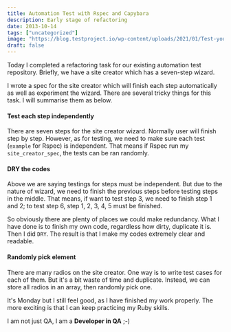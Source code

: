 ```yaml
---
title: Automation Test with Rspec and Capybara
description: Early stage of refactoring
date: 2013-10-14
tags: ["uncategorized"]
image: "https://blog.testproject.io/wp-content/uploads/2021/01/Test-your-Ruby-waters-with-Capybara.jpg"
draft: false
---
```


Today I completed a refactoring task for our existing automation test repository. Briefly, we have a site creator which has a seven-step wizard.

I wrote a spec for the site creator which will finish each step automatically as well as experiment the wizard. There are several tricky things for this task. I will summarise them as below.

#### Test each step independently
There are seven steps for the site creator wizard. Normally user will finish step by step. However, as for testing, we need to make sure each test (`example` for Rspec) is independent. That means if Rspec run my `site_creator_spec`, the tests can be ran randomly.

#### DRY the codes
Above we are saying testings for steps must be independent. But due to the nature of wizard, we need to finish the previous steps before testing steps in the middle. That means, if want to test step 3, we need to finish step 1 and 2; to test step 6, step 1, 2, 3, 4, 5 must be finished.

So obviously there are plenty of places we could make redundancy. What I have done is to finish my own code, regardless how dirty, duplicate it is. Then I did `DRY`. The result is that I make my codes extremely clear and readable.

#### Randomly pick element
There are many radios on the site creator. One way is to write test cases for each of them. But it's a bit waste of time and duplicate. Instead, we can store all radios in an array, then randomly pick one.

It's Monday but I still feel good, as I have finished my work properly. The more exciting is that I can keep practicing my Ruby skills.

I am not just QA, I am a **Developer in QA** ;-)